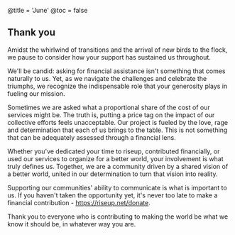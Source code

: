 @title = 'June'
@toc = false

Thank you
---------

Amidst the whirlwind of transitions and the arrival of new birds to the flock, we pause to consider how your support has sustained us throughout.

We'll be candid: asking for financial assistance isn't something that comes naturally to us. Yet, as we navigate the challenges and celebrate the triumphs, we recognize the indispensable role that your generosity plays in fueling our mission.

Sometimes we are asked what a proportional share of the cost of our services might be. The truth is, putting a price tag on the impact of our collective efforts feels unacceptable. Our project is fueled by the love, rage and determination that each of us brings to the table. This is not something that can be adequately assessed through a financial lens.

Whether you've dedicated your time to riseup, contributed financially, or used our services to organize for a better world, your involvement is what truly defines us. Together, we are a community driven by a shared vision of a better world, united in our determination to turn that vision into reality.

Supporting our communities' ability to communicate is what is important to us. If you haven't taken the opportunity yet, it's never too late to make a financial contribution - https://riseup.net/donate. 

Thank you to everyone who is contributing to making the world be what we know it should be, in whatever way you are.